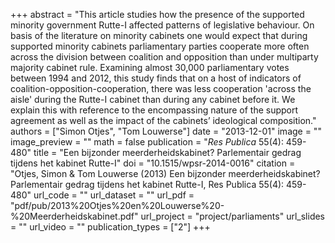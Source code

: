 +++
abstract = "This article studies how the presence of the supported minority government Rutte-I affected patterns of legislative behaviour. On basis of the literature on minority cabinets one would expect that during supported minority cabinets parliamentary parties cooperate more often across the division between coalition and opposition than under multiparty majority cabinet rule. Examining almost 30,000 parliamentary votes between 1994 and 2012, this study finds that on a host of indicators of coalition-opposition-cooperation, there was less cooperation 'across the aisle' during the Rutte-I cabinet than during any cabinet before it. We explain this with reference to the encompassing nature of the support agreement as well as the impact of the cabinets’ ideological composition."
authors = ["Simon Otjes", "Tom Louwerse"]
date = "2013-12-01"
image = ""
image_preview = ""
math = false
publication = "*Res Publica* 55(4): 459-480"
title = "Een bijzonder meerderheidskabinet? Parlementair gedrag tijdens het kabinet Rutte-I"
doi = "10.1515/wpsr-2014-0016"
citation = "Otjes, Simon & Tom Louwerse (2013) Een bijzonder meerderheidskabinet? Parlementair gedrag tijdens het kabinet Rutte-I, Res Publica 55(4): 459-480"
url_code = ""
url_dataset = ""
url_pdf = "pdf/pub/2013%20Otjes%20en%20Louwerse%20-%20Meerderheidskabinet.pdf"
url_project = "project/parliaments"
url_slides = ""
url_video = ""
publication_types = ["2"]
+++